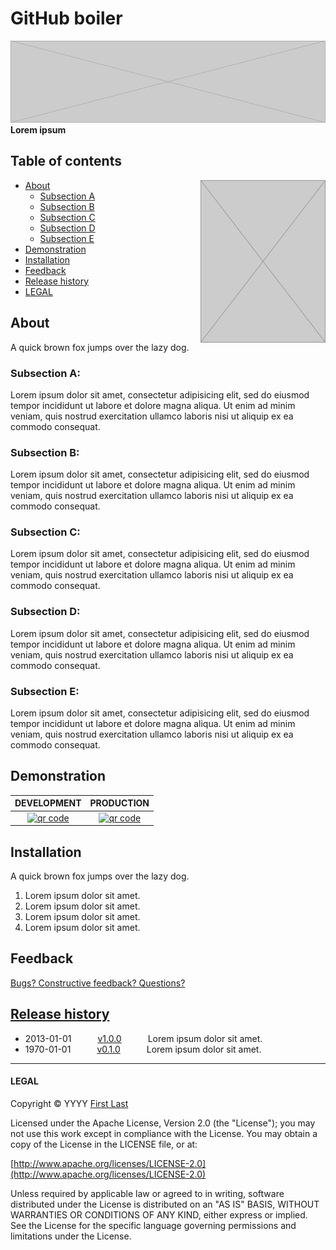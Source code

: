 # GitHub boiler

[![ScreenShot](top.png)](#)
**Lorem ipsum**

## Table of contents

<img align="right" width="200" src="side.png">

- [About](#about)
	- [Subsection A](#subsection-a)
	- [Subsection B](#subsection-b)
	- [Subsection C](#subsection-c)
	- [Subsection D](#subsection-d)
	- [Subsection E](#subsection-e)
- [Demonstration](#demonstration)
- [Installation](#installation)
- [Feedback](#feedback)
- [Release history](#release-history)
- [LEGAL](#legal)

## About

A quick brown fox jumps over the lazy dog.

### Subsection A:

Lorem ipsum dolor sit amet, consectetur adipisicing elit, sed do eiusmod tempor incididunt ut labore et dolore magna aliqua. Ut enim ad minim veniam, quis nostrud exercitation ullamco laboris nisi ut aliquip ex ea commodo consequat.

### Subsection B:

Lorem ipsum dolor sit amet, consectetur adipisicing elit, sed do eiusmod tempor incididunt ut labore et dolore magna aliqua. Ut enim ad minim veniam, quis nostrud exercitation ullamco laboris nisi ut aliquip ex ea commodo consequat.

### Subsection C:

Lorem ipsum dolor sit amet, consectetur adipisicing elit, sed do eiusmod tempor incididunt ut labore et dolore magna aliqua. Ut enim ad minim veniam, quis nostrud exercitation ullamco laboris nisi ut aliquip ex ea commodo consequat.

### Subsection D:

Lorem ipsum dolor sit amet, consectetur adipisicing elit, sed do eiusmod tempor incididunt ut labore et dolore magna aliqua. Ut enim ad minim veniam, quis nostrud exercitation ullamco laboris nisi ut aliquip ex ea commodo consequat.

### Subsection E:

Lorem ipsum dolor sit amet, consectetur adipisicing elit, sed do eiusmod tempor incididunt ut labore et dolore magna aliqua. Ut enim ad minim veniam, quis nostrud exercitation ullamco laboris nisi ut aliquip ex ea commodo consequat.

## Demonstration

DEVELOPMENT | PRODUCTION
:-: | :-:
[![qr code](http://chart.apis.google.com/chart?cht=qr&chl=http://user.github.io/repo/&chs=240x240)](https://github.com/user/repo) | [![qr code](http://chart.apis.google.com/chart?cht=qr&chl=http://user.github.io/repo/&chs=240x240)](https://github.com/user/repo)

## Installation

A quick brown fox jumps over the lazy dog.

1. Lorem ipsum dolor sit amet.
1. Lorem ipsum dolor sit amet.
1. Lorem ipsum dolor sit amet.
1. Lorem ipsum dolor sit amet.

## Feedback

[Bugs? Constructive feedback? Questions?](https://github.com/mhulse/gh-boiler/issues)

## [Release history](https://github.com/user/repo/releases)

* 2013-01-01   [v1.0.0](https://github.com/user/repo/releases/tag/v1.0.0)   Lorem ipsum dolor sit amet.
* 1970-01-01   [v0.1.0](https://github.com/user/repo/releases/tag/v0.1.0)   Lorem ipsum dolor sit amet.

---

#### LEGAL

Copyright &copy; YYYY [First Last](#)

Licensed under the Apache License, Version 2.0 (the "License"); you may not use this work except in compliance with the License. You may obtain a copy of the License in the LICENSE file, or at:

<!-- See: http://choosealicense.com/ -->
[http://www.apache.org/licenses/LICENSE-2.0](http://www.apache.org/licenses/LICENSE-2.0)

Unless required by applicable law or agreed to in writing, software distributed under the License is distributed on an "AS IS" BASIS, WITHOUT WARRANTIES OR CONDITIONS OF ANY KIND, either express or implied. See the License for the specific language governing permissions and limitations under the License.

